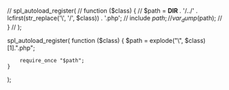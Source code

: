 // spl_autoload_register(
//     function ($class) {
//         $path = __DIR__ . '/../' . lcfirst(str_replace('\\', '/', $class)) . '.php';
//         include $path;
//         var_dump($path);
//     }
// );




spl_autoload_register(
    function ($class) {
$path = explode("\\", $class)[1].".php";

        require_once "$path";
    }
);